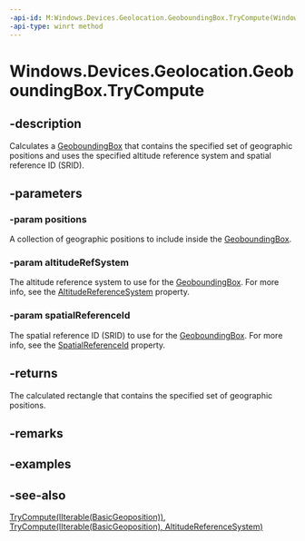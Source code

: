 ----api-id: M:Windows.Devices.Geolocation.GeoboundingBox.TryCompute(Windows.Foundation.Collections.IIterable{Windows.Devices.Geolocation.BasicGeoposition},Windows.Devices.Geolocation.AltitudeReferenceSystem,System.UInt32)
-api-type: winrt method
---<!-- Method syntaxpublic Windows.Devices.Geolocation.GeoboundingBox TryCompute(Windows.Foundation.Collections.IIterable<Windows.Devices.Geolocation.BasicGeoposition> positions, Windows.Devices.Geolocation.AltitudeReferenceSystem altitudeRefSystem, System.UInt32 spatialReferenceId)--># Windows.Devices.Geolocation.GeoboundingBox.TryCompute## -descriptionCalculates a [GeoboundingBox](geoboundingbox.md) that contains the specified set of geographic positions and uses the specified altitude reference system and spatial reference ID (SRID).## -parameters### -param positionsA collection of geographic positions to include inside the [GeoboundingBox](geoboundingbox.md).### -param altitudeRefSystemThe altitude reference system to use for the [GeoboundingBox](geoboundingbox.md). For more info, see the [AltitudeReferenceSystem](geoboundingbox_altitudereferencesystem.md) property.### -param spatialReferenceIdThe spatial reference ID (SRID) to use for the [GeoboundingBox](geoboundingbox.md). For more info, see the [SpatialReferenceId](geoboundingbox_spatialreferenceid.md) property.## -returnsThe calculated rectangle that contains the specified set of geographic positions.## -remarks## -examples## -see-also[TryCompute(IIterable(BasicGeoposition))](geoboundingbox_trycompute_467892569.md), [TryCompute(IIterable(BasicGeoposition), AltitudeReferenceSystem)](geoboundingbox_trycompute_952878109.md)
